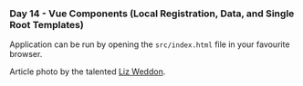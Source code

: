 <h3>Day 14 - Vue Components (Local Registration, Data, and Single Root Templates)</h3>

Application can be run by opening the `src/index.html` file in your favourite browser.

Article photo by the talented [Liz Weddon](https://unsplash.com/photos/Uncdy8uz1lI).
